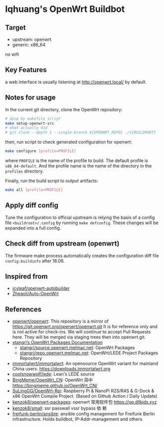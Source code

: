 # lqhuang's OpenWrt Buildbot

## Target

- upstream: openwrt
- generic: x86_64

no wifi

## Key Features

a web interface is usually listening at http://openwrt.local/ by default.

## Notes for usage

In the current git directory, clone the OpenWrt repository:

```sh
# done by makefile script
make setup-openwrt-src
# what actually did
# git clone --depth 1 --single-branch ${OPENWRT_REPO} ./${BUILDROOT}
```

then, run script to check generated configuration for openwrt:

```sh
make configure [profile=PROFILE]
```

where `PROFILE` is the name of the profile to build. The default profile is `x86_64-default`.
And the profile name is the name of the directory in the `profiles` directory.

Finally, run the build script to output artifacts:

```sh
make all [profile=PROFILE]
```

## Apply diff config

Tune the configuration to official upstream is relying the basis of a config
file `<buildroot>/.config` by running `make defconfig`. These changes will be
expanded into a full config.

## Check diff from upstream (openwrt)

The firmware make process automatically creates the configuration diff file
`config.buildinfo` after 18.06.

## Inspired from

- [icyleaf/openwrt-autobuilder](https://github.com/icyleaf/openwrt-autobuilder)
- [Zheaoli/Auto-OpenWrt](https://github.com/Zheaoli/Auto-OpenWrt)

## References

- [openwrt/openwrt](https://github.com/openwrt/openwrt): This repository is a
  mirror of https://git.openwrt.org/openwrt/openwrt.git It is for reference only
  and is not active for check-ins. We will continue to accept Pull Requests
  here. They will be merged via staging trees then into openwrt.git.
- [stangri’s OpenWrt Packages Documentation](https://docs.openwrt.melmac.net/)
  - [stangri/source.openwrt.melmac.net](https://github.com/stangri/source.openwrt.melmac.net):
    OpenWrt Packages
  - [stangri/repo.openwrt.melmac.net](https://github.com/stangri/repo.openwrt.melmac.net):
    OpenWrt/LEDE Project Packages Repository
- [immortalwrt/immortalwrt](https://github.com/immortalwrt/immortalwrt): An
  opensource OpenWrt variant for mainland China users.
  <https://downloads.immortalwrt.org>
- [coolsnowwolf/lede](https://github.com/coolsnowwolf/lede): Lean's LEDE source
- [BingMeme/OpenWrt_CN](https://github.com/BingMeme/OpenWrt_CN): OpenWrt 简中
  <https://bingmeme.github.io/OpenWrt_CN/>
- [SuLingGG/OpenWrt-Rpi](https://github.com/SuLingGG/OpenWrt-Rpi): Raspberry Pi
  & NanoPi R2S/R4S & G-Dock & x86 OpenWrt Compile Project. (Based on Github
  Action / Daily Update)
- [kenzok8/openwrt-packages](https://github.com/kenzok8/openwrt-packages):
  openwrt 常用软件包 <https://op.dllkids.xyz>
- [kenzok8/small](https://github.com/kenzok8/small): ssr passwall vssr bypass 依
  赖
- [freifunk-berlin/ansible](https://github.com/freifunk-berlin/ansible): ansible
  config management for Freifunk Berlin infrastructure. Holds buildbot,
  IP-Addr-management and others
